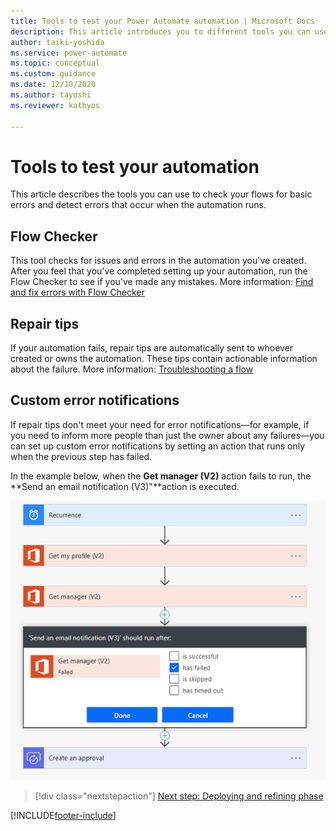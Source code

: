 ```yaml
---
title: Tools to test your Power Automate automation | Microsoft Docs
description: This article introduces you to different tools you can use to check your flows and to detect errors that occur when the automation runs.
author: taiki-yoshida
ms.service: power-automate
ms.topic: conceptual
ms.custom: guidance
ms.date: 12/10/2020
ms.author: tayoshi
ms.reviewer: kathyos

---
```


# Tools to test your automation

This article describes the tools you can use to check your flows for basic errors and detect
errors that occur when the automation runs.

## Flow Checker

This tool checks for issues and errors in the automation you've created. After you feel that you've completed setting up your automation, run the
Flow Checker to see if you've made any mistakes. More information:
[Find and fix errors with Flow Checker](../../error-checker.md)

## Repair tips

If your automation fails, repair tips are automatically sent to whoever created
or owns the automation. These tips contain actionable information
about the failure. More information: [Troubleshooting a flow](../../fix-flow-failures.md)

## Custom error notifications

If repair tips don't meet your need for error notifications&mdash;for example, if you need to inform more people than just the owner about any failures&mdash;you can set up custom error notifications by
setting an action that runs only when the previous step has failed.

In the example below, when the **Get manager (V2)** action fails to run, the
**Send an email notification (V3)"**action is executed.

![Setting up an action to run after the previous step has failed](media/custom-error-notifications.png "Setting up an action to run after the previous step has failed")

> [!div class="nextstepaction"]
> [Next step: Deploying and refining phase](deploy-to-production.md)

[!INCLUDE[footer-include](../../includes/footer-banner.md)]